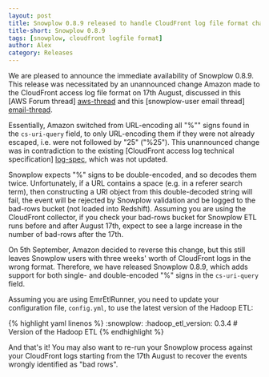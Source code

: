 ```yaml
---
layout: post
title: Snowplow 0.8.9 released to handle CloudFront log file format change
title-short: Snowplow 0.8.9
tags: [snowplow, cloudfront logfile format]
author: Alex
category: Releases
---
```


We are pleased to announce the immediate availability of Snowplow 0.8.9. This release was necessitated by an unannounced change Amazon made to the CloudFront access log file format on 17th August, discussed in this [AWS Forum thread] [aws-thread] and this [snowplow-user email thread] [email-thread].

Essentially, Amazon switched from URL-encoding all "%"" signs found in the `cs-uri-query` field, to only URL-encoding them if they were not already escaped, i.e. were not followed by "25" ("%25"). This unannounced change was in contradiction to the existing [CloudFront access log technical specification] [log-spec], which was not updated.

Snowplow expects "%" signs to be double-encoded, and so decodes them twice. Unfortunately, if a URL contains a space (e.g. in a referer search term), then constructing a URI object from this double-decoded string will fail, the event will be rejected by Snowplow validation and be logged to the bad-rows bucket (not loaded into Redshift). Assuming you are using the CloudFront collector, if you check your bad-rows bucket for Snowplow ETL runs before and after August 17th, expect to see a large increase in the number of bad-rows after the 17th.

On 5th September, Amazon decided to reverse this change, but this still leaves Snowplow users with three weeks' worth of CloudFront logs in the wrong format. Therefore, we have released Snowplow 0.8.9, which adds support for both single- and double-encoded "%" signs in the `cs-uri-query` field.

Assuming you are using EmrEtlRunner, you need to update your configuration file, `config.yml`, to use the latest version of the Hadoop ETL:

{% highlight yaml linenos %}
:snowplow:
  :hadoop_etl_version: 0.3.4 # Version of the Hadoop ETL
{% endhighlight %}

And that's it! You may also want to re-run your Snowplow process against your CloudFront logs starting from the 17th August to recover the events wrongly identified as "bad rows".

[aws-thread]: https://forums.aws.amazon.com/thread.jspa?messageID=484509&#484509
[email-thread]: https://groups.google.com/forum/#!topic/snowplow-user/HWeSkiiXbdQ
[log-spec]: http://docs.aws.amazon.com/AmazonCloudFront/latest/DeveloperGuide/AccessLogs.html#LogFileFormat
